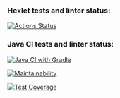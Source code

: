 ### Hexlet tests and linter status:
[![Actions Status](https://github.com/io681/java-project-78/actions/workflows/hexlet-check.yml/badge.svg)](https://github.com/io681/java-project-78/actions)

### Java CI tests and linter status:
[![Java CI with Gradle](https://github.com/io681/java-project-78/actions/workflows/main.yml/badge.svg?branch=main)](https://github.com/io681/java-project-78/actions/workflows/main.yml)

[![Maintainability](https://api.codeclimate.com/v1/badges/84e51e4b20055e7840de/maintainability)](https://codeclimate.com/github/io681/java-project-78/maintainability)

[![Test Coverage](https://api.codeclimate.com/v1/badges/84e51e4b20055e7840de/test_coverage)](https://codeclimate.com/github/io681/java-project-78/test_coverage)
